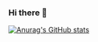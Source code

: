 ### Hi there 👋

[![Anurag's GitHub stats](https://github-readme-stats.vercel.app/api?username=Niitsuj&count_private=true)](https://github.com/anuraghazra/github-readme-stats)

<!--
**Niitsuj/Niitsuj** is a ✨ _special_ ✨ repository because its `README.md` (this file) appears on your GitHub profile.

Here are some ideas to get you started:

- 🔭 I’m currently working on ...
- 🌱 I’m currently learning ...
- 👯 I’m looking to collaborate on ...
- 🤔 I’m looking for help with ...
- 💬 Ask me about ...
- 📫 How to reach me: ...
- 😄 Pronouns: ...
- ⚡ Fun fact: ...
-->
